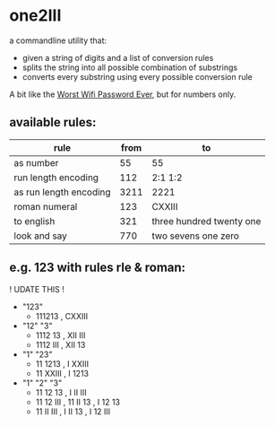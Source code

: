# one2III

a commandline utility that:

- given a string of digits and a list of conversion rules
- splits the string into all possible combination of substrings
- converts every substring using every possible conversion rule

A bit like the [Worst Wifi Password Ever](https://www.youtube.com/watch?v=bLE7zsJk4AI), but for numbers only.

## available rules:

| rule                   | from | to                       |
| ---------------------- | ---- | ------------------------ |
| as number              | 55   | 55                       |
| run length encoding    | 112  | 2:1 1:2                  |
| as run length encoding | 3211 | 2221                     |
| roman numeral          | 123  | CXXIII                   |
| to english             | 321  | three hundred twenty one |
| look and say           | 770  | two sevens one zero      |

## e.g. 123 with rules rle & roman:

! UDATE THIS !
- "123"
  - 111213 , CXXIII
- "12" "3"
  - 1112 13 , XII III
  - 1112 III , XII 13
- "1" "23"
  - 11 1213 , I XXIII
  - 11 XXIII , I 1213
- "1" "2" "3"
  - 11 12 13 , I II III
  - 11 12 III , 11 II 13 , I 12 13
  - 11 II III , I II 13 , I 12 III